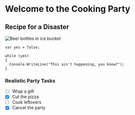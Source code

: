 # Welcome to the Cooking Party
## Recipe for a Disaster

![Beer bottles in ice bucket](https://cdn.pixabay.com/photo/2018/07/04/00/19/champagne-3515140_960_720.jpg)

```
var yes = false;

while (yes)
{
  Console.WriteLine("This ain't happening, you know?");
}
```
### Realistic Party Tasks
- [ ] Wrap a gift
- [X] Cut the pizza
- [ ] Cook leftovers
- [X] Cancel the party
